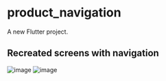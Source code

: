 # product_navigation

A new Flutter project.

## Recreated screens with navigation
![image](https://github.com/PiusEzekiel/flutter_product_navigation/assets/116972797/610db07c-9fee-4e47-8436-f3a2945cc483)
![image](https://github.com/PiusEzekiel/flutter_product_navigation/assets/116972797/269f0675-a11f-45a7-8c79-334a12904f24)





 
 

